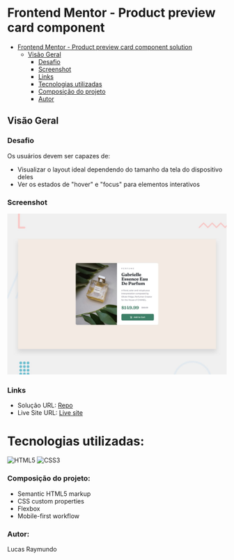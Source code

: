 # Frontend Mentor - Product preview card component

- [Frontend Mentor - Product preview card component solution](#frontend-mentor---product-preview-card-component-solution)
  - [Visão Geral](#visão-geral)
    - [Desafio](#desafio)
    - [Screenshot](#screenshot)
    - [Links](#links)
    - [Tecnologias utilizadas](#tecnologias-utilizadas)
    - [Composição do projeto](#composição-do-projeto)
    - [Autor](#autor)
      
 <!--[What I learned](#what-i-learned)
  - [Acknowledgments](#acknowledgments)-->

## Visão Geral

### Desafio

Os usuários devem ser capazes de:

- Visualizar o layout ideal dependendo do tamanho da tela do dispositivo deles
- Ver os estados de "hover" e "focus" para elementos interativos

### Screenshot

![Design preview for the Product preview card component coding challenge](./design/desktop-preview.jpg) 

### Links
- Solução URL: [Repo](https://github.com/Lucs25/Product-Preview-Card-Challenger)
- Live Site URL: [Live site](https://product-preview-six-orcin.vercel.app/)


# Tecnologias utilizadas:
![HTML5](https://img.shields.io/badge/html5-%23E34F26.svg?style=for-the-badge&logo=html5&logoColor=white) ![CSS3](https://img.shields.io/badge/css3-%231572B6.svg?style=for-the-badge&logo=css3&logoColor=white)

### Composição do projeto:
- Semantic HTML5 markup
- CSS custom properties
- Flexbox
- Mobile-first workflow

### Autor:
Lucas Raymundo
